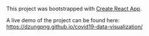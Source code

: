 This project was bootstrapped with [Create React App](https://github.com/facebook/create-react-app).

A live demo of the project can be found here: https://dzungpng.github.io/covid19-data-visualization/